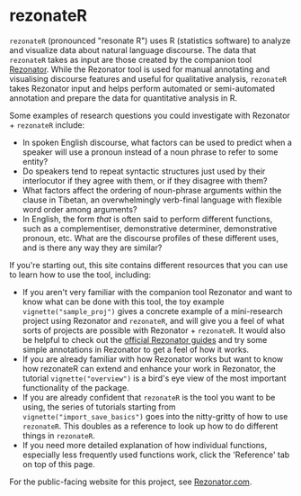 # rezonateR

`rezonateR` (pronounced "resonate R") uses R (statistics software) to analyze and visualize data about natural language discourse. The data that `rezonateR` takes as input are those created by the companion tool [Rezonator](https://github.com/johnwdubois/rezonator). While the Rezonator tool is used for manual annotating and visualising discourse features and useful for qualitative analysis, `rezonateR` takes Rezonator input and helps perform automated or semi-automated annotation and prepare the data for quantitative analysis in R.

Some examples of research questions you could investigate with Rezonator + `rezonateR` include:

-   In spoken English discourse, what factors can be used to predict when a speaker will use a pronoun instead of a noun phrase to refer to some entity?
-   Do speakers tend to repeat syntactic structures just used by their interlocutor if they agree with them, or if they disagree with them?
-   What factors affect the ordering of noun-phrase arguments within the clause in Tibetan, an overwhelmingly verb-final language with flexible word order among arguments?
-   In English, the form *that* is often said to perform different functions, such as a complementiser, demonstrative determiner, demonstrative pronoun, etc. What are the discourse profiles of these different uses, and is there any way they are similar?

If you're starting out, this site contains different resources that you can use to learn how to use the tool, including:

-   If you aren't very familiar with the companion tool Rezonator and want to know what can be done with this tool, the toy example `vignette("sample_proj")` gives a concrete example of a mini-research project using Rezonator and `rezonateR`, and will give you a feel of what sorts of projects are possible with Rezonator + `rezonateR`. It would also be helpful to check out the [official Rezonator guides](https://rezonator.com/guide/) and try some simple annotations in Rezonator to get a feel of how it works.
-   If you are already familiar with how Rezonator works but want to know how rezonateR can extend and enhance your work in Rezonator, the tutorial `vignette("overview")` is a bird's eye view of the most important functionality of the package.
-   If you are already confident that `rezonateR` is the tool you want to be using, the series of tutorials starting from `vignette("import_save_basics")` goes into the nitty-gritty of how to use `rezonateR`. This doubles as a reference to look up how to do different things in `rezonateR`.
-   If you need more detailed explanation of how individual functions, especially less frequently used functions work, click the 'Reference' tab on top of this page.

For the public-facing website for this project, see [Rezonator.com](https://rezonator.com/).
